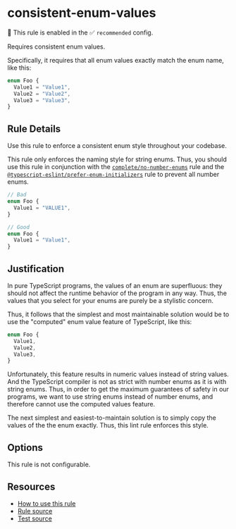 # consistent-enum-values

💼 This rule is enabled in the ✅ `recommended` config.

Requires consistent enum values.

<!-- end auto-generated rule header -->

Specifically, it requires that all enum values exactly match the enum name, like this:

```ts
enum Foo {
  Value1 = "Value1",
  Value2 = "Value2",
  Value3 = "Value3",
}
```

## Rule Details

Use this rule to enforce a consistent enum style throughout your codebase.

This rule only enforces the naming style for string enums. Thus, you should use this rule in conjunction with the [`complete/no-number-enums`](no-number-enums.md) rule and the [`@typescript-eslint/prefer-enum-initializers`](https://typescript-eslint.io/rules/prefer-enum-initializers/) rule to prevent all number enums.

```ts
// Bad
enum Foo {
  Value1 = "VALUE1",
}

// Good
enum Foo {
  Value1 = "Value1",
}
```

## Justification

In pure TypeScript programs, the values of an enum are superfluous: they should not affect the runtime behavior of the program in any way. Thus, the values that you select for your enums are purely be a stylistic concern.

Thus, it follows that the simplest and most maintainable solution would be to use the "computed" enum value feature of TypeScript, like this:

```ts
enum Foo {
  Value1,
  Value2,
  Value3,
}
```

Unfortunately, this feature results in numeric values instead of string values. And the TypeScript compiler is not as strict with number enums as it is with string enums. Thus, in order to get the maximum guarantees of safety in our programs, we want to use string enums instead of number enums, and therefore cannot use the computed values feature.

The next simplest and easiest-to-maintain solution is to simply copy the values of the the enum exactly. Thus, this lint rule enforces this style.

## Options

This rule is not configurable.

## Resources

- [How to use this rule](https://complete-ts.github.io/eslint-plugin-complete)
- [Rule source](https://github.com/complete-ts/complete/blob/main/packages/eslint-plugin-complete/src/rules/consistent-enum-values.ts)
- [Test source](https://github.com/complete-ts/complete/blob/main/packages/eslint-plugin-complete/tests/rules/consistent-enum-values.test.ts)
